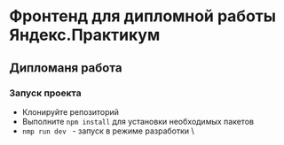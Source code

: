 # Фронтенд для дипломной работы Яндекс.Практикум

## Дипломаня работа

### Запуск проекта

- Клонируйте репозиторий
- Выполните ```npm install``` для установки необходимых пакетов
-  ``` nmp run dev  ``` - запуск в режиме разработки \
